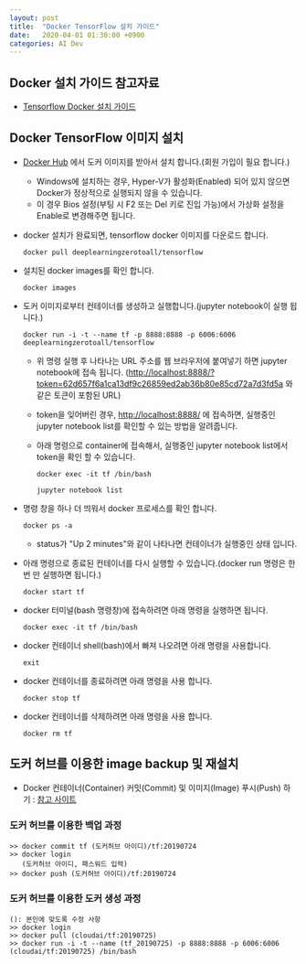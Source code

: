 ```yaml
---
layout: post
title:  "Docker TensorFlow 설치 가이드"
date:   2020-04-01 01:30:00 +0900
categories: AI Dev
---
```


## Docker 설치 가이드 참고자료

- [Tensorflow Docker 설치 가이드](https://github.com/deeplearningzerotoall/TensorFlow/blob/master/docker_user_guide.md)

## Docker TensorFlow 이미지 설치

- [Docker Hub](http://hub.docker.com) 에서 도커 이미지를 받아서 설치 합니다.(회원 가입이 필요 합니다.)

  - Windows에 설치하는 경우, Hyper-V가 활성화(Enabled) 되어 있지 않으면 Docker가 정상적으로 실행되지 않을 수 있습니다.
  - 이 경우 Bios 설정(부팅 시 F2 또는 Del 키로 진입 가능)에서 가상화 설정을 Enable로 변경해주면 됩니다.

- docker 설치가 완료되면, tensorflow docker 이미지를 다운로드 합니다.

    `docker pull deeplearningzerotoall/tensorflow`

- 설치된 docker images를 확인 합니다.

    `docker images`

- 도커 이미지로부터 컨테이너를 생성하고 실행합니다.(jupyter notebook이 실행 됩니다.)

    `docker run -i -t --name tf -p 8888:8888 -p 6006:6006 deeplearningzerotoall/tensorflow`

  - 위 명령 실행 후 나타나는 URL 주소를 웹 브라우저에 붙여넣기 하면 jupyter notebook에 접속 됩니다.
      (<http://localhost:8888/?token=62d657f6a1ca13df9c26859ed2ab36b80e85cd72a7d3fd5a> 와 같은 토큰이 포함된 URL)
  - token을 잊어버린 경우, <http://localhost:8888/> 에 접속하면, 실행중인 jupyter notebook list를 확인할 수 있는 방법을 알려줍니다.
  - 아래 명령으로 container에 접속해서, 실행중인 jupyter notebook list에서 token을 확인 할 수 있습니다.

      `docker exec -it tf /bin/bash`

      `jupyter notebook list`

- 명령 창을 하나 더 띄워서 docker 프로세스를 확인 합니다.

    `docker ps -a`

  - status가 "Up 2 minutes"와 같이 나타나면 컨테이너가 실행중인 상태 입니다.

- 아래 명령으로 종료된 컨테이너를 다시 실행할 수 있습니다.(docker run 명령은 한번 만 실행하면 됩니다.)

    `docker start tf`

- docker 터미널(bash 명령창)에 접속하려면 아래 명령을 실행하면 됩니다.

    `docker exec -it tf /bin/bash`

- docker 컨테이너 shell(bash)에서 빠져 나오려면 아래 명령을 사용합니다.

    `exit`

- docker 컨테이너를 종료하려면 아래 명령을 사용 합니다.

    `docker stop tf`

- docker 컨테이너를 삭제하려면 아래 명령을 사용 합니다.

    `docker rm tf`

## 도커 허브를 이용한 image backup 및 재설치

- Docker 컨테이너(Container) 커밋(Commit) 및 이미지(Image) 푸시(Push) 하기 : [참고 사이트](https://nicewoong.github.io/development/2018/03/06/docker-commit-container/)

### 도커 허브를 이용한 백업 과정

    >> docker commit tf (도커허브 아이디)/tf:20190724
    >> docker login
       (도커허브 아이디, 패스워드 입력)
    >> docker push (도커허브 아이디)/tf:20190724

### 도커 허브를 이용한 도커 생성 과정

    (): 본인에 맞도록 수정 사항 
    >> docker login
    >> docker pull (cloudai/tf:20190725)
    >> docker run -i -t --name (tf_20190725) -p 8888:8888 -p 6006:6006 (cloudai/tf:20190725) /bin/bash
